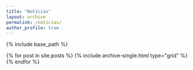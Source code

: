 ```yaml
---
title: "Notícias"
layout: archive
permalink: /noticias/
author_profile: true
---
```


{% include base_path %}

<div class="grid__wrapper">
  {% for post in site.posts %}
    {% include archive-single.html type="grid" %}
  {% endfor %}
</div>